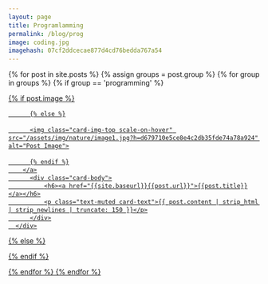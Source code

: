 ```yaml
---
layout: page
title: Programlamming
permalink: /blog/prog
image: coding.jpg
imagehash: 07cf2ddcecae877d4cd76bedda767a54
---
```


{% for post in site.posts %}
{% assign groups = post.group %}
{% for group in groups %}
  {% if group == 'programming' %}
  <div class="col-md-6 col-lg-4">
      <div class="card border-0">
        <a href="{{site.baseurl}}{{post.url}}">
          {% if post.image %}
          <div class="image" style="background-image:url(&quot;/assets/img/blog/{{post.image}}?h={{post.imagehash}}&quot;);"></div>

          {% else %}

          <img class="card-img-top scale-on-hover" src="/assets/img/nature/image1.jpg?h=d679710e5ce8e4c2db35fde74a78a924" alt="Post Image">

          {% endif %}
        </a>
          <div class="card-body">
              <h6><a href="{{site.baseurl}}{{post.url}}">{{post.title}}</a></h6>
              <p class="text-muted card-text">{{ post.content | strip_html | strip_newlines | truncate: 150 }}</p>
          </div>
      </div>
  </div>
{% else %}

{% endif %}

{% endfor %}
{% endfor %}
